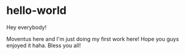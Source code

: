# hello-world

Hey everybody!

Moventus here and I'm just doing my first work here!
Hope you guys enjoyed it haha.
Bless you all!

